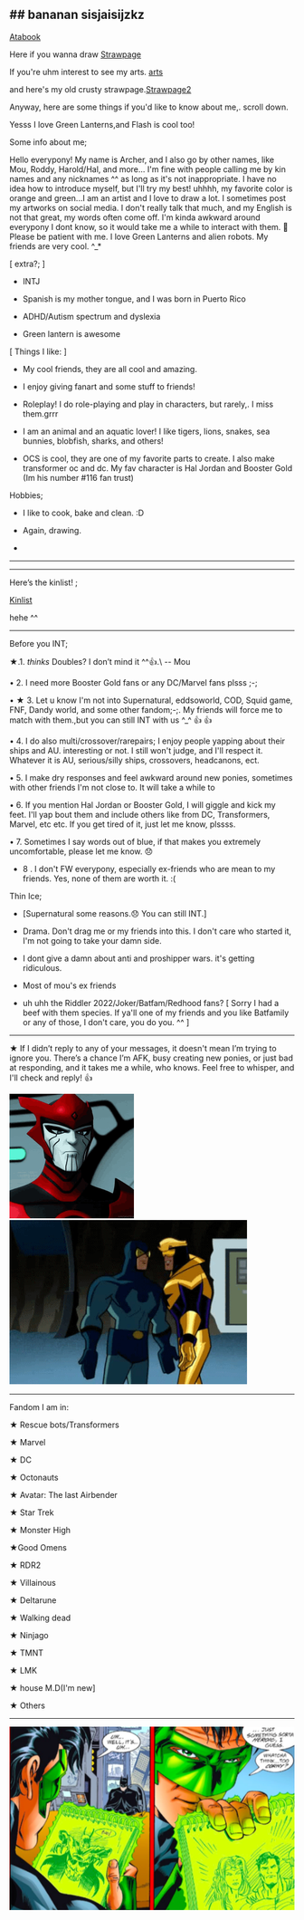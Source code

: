 ## ## bananan sisjaisijzkz

[Atabook](https://haljordan.atabook.org/)
     
Here if you wanna draw [Strawpage](https://jordanhal.straw.page) 

If you're uhm interest to see my arts.
[arts](https://ang3lcakeart.straw.page/)


and here's my old crusty strawpage.[Strawpage2](https://ang3lcake.straw.page)


 Anyway, here are some things if you'd like to know about me,. scroll down. 


Yesss I love Green Lanterns,and Flash is cool too!


Some info about me;

Hello everypony! My name is Archer, and I also go by other names, like Mou, Roddy, Harold/Hal, and more... I'm fine with people calling me by kin names and any nicknames ^^ as long as it's not inappropriate. I have no idea how to introduce myself, but I'll try my best! uhhhh, my favorite color is orange and green...I am an artist and I love to draw a lot. I sometimes post my artworks on social media. I don't really talk that much, and my English is not that great, my words often come off. I'm kinda awkward around everypony I dont know, so it would take me a while to interact with them. 🫠 Please be patient with me. I love Green Lanterns and alien robots. My friends are very cool. ^_*

[ extra?; ]

- INTJ

- Spanish is my mother tongue, and I was born in Puerto Rico 

- ADHD/Autism spectrum and dyslexia

- Green lantern is awesome

[ Things I like: ]

- My cool friends, they are all cool and amazing. 

- I enjoy giving fanart and some stuff to friends!

- Roleplay! I do role-playing and play in characters, but rarely,. I miss them.grrr

- I am an animal and an aquatic lover! I like tigers, lions, snakes, sea bunnies, blobfish, sharks, and others!

- OCS is cool, they are one of my favorite parts to create. I also make transformer oc and dc.
My fav character is Hal Jordan and Booster Gold (Im his number #116 fan trust)


Hobbies;

- I like to cook, bake and clean. :D

-  Again, drawing.

-  

_______________________________________
____________________________________

Here’s the kinlist! ;

[Kinlist](https://ang3lcake.straw.page/kins)



hehe ^^


______________________________

Before you INT; 

★.1. *thinks* Doubles? I don’t mind it ^^👍.\ -- Mou
 
 • 2.   I need more Booster Gold fans or any DC/Marvel fans plsss ;-;
  
• ★ 3. Let u know I'm not into Supernatural, eddsoworld, COD, Squid game, FNF, Dandy world, and some other fandom;-;. My friends will force me to match with them.,but you can still INT with us ^_^  👍  👍 

• 4. I do also multi/crossover/rarepairs; I enjoy people yapping about their ships and AU. interesting or not. I still won't judge, and I'll respect it. Whatever it is AU, serious/silly ships, crossovers, headcanons, ect.


• 5. I make dry responses and feel awkward around new ponies, sometimes with other friends I'm not close to. It will take a while to 



• 6. If you mention Hal Jordan or Booster Gold, I will giggle and kick my feet. I'll yap bout them and include others like from DC, Transformers, Marvel, etc etc. If you get tired of it, just let me know, plssss.


• 7. Sometimes I say words out of blue, if that makes you extremely uncomfortable, please let me know.  😞



- 8 . I don't FW everypony, especially ex-friends who are mean to my friends. Yes, none of them are worth it. :(


Thin Ice;

- [Supernatural some reasons.😞 You can still INT.]


- Drama. Don't drag me or my friends into this. I don't care who started it, I'm not going to take your damn side.

- I dont give a damn about anti and proshipper wars. it's getting ridiculous. 

- Most of mou's ex friends


- uh uhh  the Riddler 2022/Joker/Batfam/Redhood fans?
[ Sorry I had a beef with them species. If ya'll one of my friends and you like Batfamily or any of those, I don't care, you do you. ^^ ]

___________________________________________________________________________
 
 ★ If I didn’t reply to any of your messages, it doesn't mean I’m trying to ignore you. There’s a chance I’m AFK, busy creating new ponies, or just bad at responding, and it takes me a while, who knows. Feel free to whisper, and I'll check and reply! 👍



![image_alt](https://github.com/StaticSh0ck/StaticSh0ck/blob/58d93dbd6b55d6a11a20ad12eba3141e75a66ad3/razer-red-lantern.gif) ![image alt](https://github.com/StaticSh0ck/StaticSh0ck/blob/main/tumblr_637b15c1503a5f7c36da23587d3b5fd5_76ef5aa0_500.gif?raw=true)

 
___________________________________________________________________________
Fandom I am in: 

★ Rescue bots/Transformers

★  Marvel

★ DC

★ Octonauts

★ Avatar: The last Airbender

★ Star Trek

★ Monster High

★Good Omens

★ RDR2

★ Villainous

★ Deltarune

★ Walking dead

★ Ninjago

★ TMNT

★ LMK

★ house M.D(I'm new]

★ Others

___________________________________________________________________________

 
 ![image_alt](https://github.com/StaticSh0ck/StaticSh0ck/blob/4f8d446d160b0167330cfcf5c6869e950732a126/Screenshot%202025-06-16%204.02.48%20AM.png)
